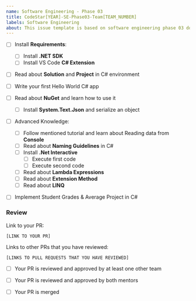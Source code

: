 ```yaml
---
name: Software Engineering - Phase 03
title: CodeStar[YEAR]-SE-Phase03-Team[TEAM_NUMBER]
labels: Software Engineering
about: This issue template is based on software engineering phase 03 document
---
```


-   [ ] Install **Requirements**:

    -   [ ] Install **.NET SDK**
    -   [ ] Install VS Code **C# Extension**

-   [ ] Read about **Solution** and **Project** in C# environment

-   [ ] Write your first Hello World C# app

-   [ ] Read about **NuGet** and learn how to use it

    -   [ ] Install **System.Text.Json** and serialize an object

-   [ ] Advanced Knowledge:

    -   [ ] Follow mentioned tutorial and learn about Reading data from **Console**
    -   [ ] Read about **Naming Guidelines** in C#
    -   [ ] Install **.Net Interactive**
        -   [ ] Execute first code
        -   [ ] Execute second code
    -   [ ] Read about **Lambda Expressions**
    -   [ ] Read about **Extension Method**
    -   [ ] Read about **LINQ**

-   [ ] Implement Student Grades & Average Project in C#

### Review

Link to your PR:

`[LINK TO YOUR PR]`

Links to other PRs that you have reviewed:

`[LINKS TO PULL REQUESTS THAT YOU HAVE REVIEWED]`

-   [ ] Your PR is reviewed and approved by at least one other team

-   [ ] Your PR is reviewed and approved by both mentors

-   [ ] Your PR is merged
